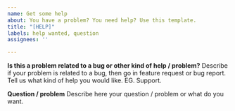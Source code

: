 ```yaml
---
name: Get some help
about: You have a problem? You need help? Use this template.
title: "[HELP]"
labels: help wanted, question
assignees: ''

---
```


**Is this a problem related to a bug or other kind of help / problem?**
Describe if your problem is related to a bug, then go in feature request or bug report. Tell us what kind of help you would like. EG. Support.

**Question / problem**
Describe here your question / problem or what do you want.
